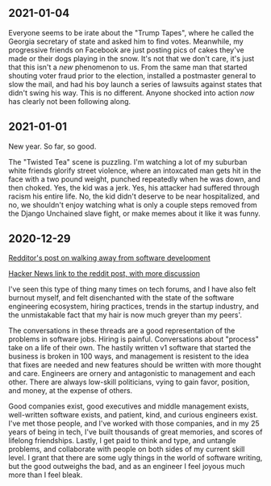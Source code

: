 ## 2021-01-04

Everyone seems to be irate about the "Trump Tapes", where he called the Georgia secretary of state and asked him to find votes. Meanwhile, my progressive friends on Facebook are just posting pics of cakes they've made or their dogs playing in the snow. It's not that we don't care, it's just that this isn't a *new* phenomenon to us. From the same man that started shouting voter fraud prior to the election, installed a postmaster general to slow the mail, and had his boy launch a series of lawsuits against states that didn't swing his way. This is no different. Anyone shocked into action *now* has clearly not been following along.

## 2021-01-01

New year. So far, so good.

The "Twisted Tea" scene is puzzling. I'm watching a lot of my suburban white friends glorify street violence, where an intoxcated man gets hit in the face with a two pound weight, punched repeatedly when he was down, and then choked. Yes, the kid was a jerk. Yes, his attacker had suffered through racism his entire life. No, the kid didn't deserve to be near hospitalized, and no, we shouldn't enjoy watching what is only a couple steps removed from the Django Unchained slave fight, or make memes about it like it was funny.

## 2020-12-29

[Redditor's post on walking away from software development](https://www.reddit.com/r/cscareerquestions/comments/kfcmbj/ive_walked_away_from_software_development/)

[Hacker News link to the reddit post, with more discussion](https://news.ycombinator.com/item?id=25466854)

I've seen this type of thing many times on tech forums, and I have also felt burnout myself, and felt disenchanted with the state of the software engineering ecosystem, hiring practices, trends in the startup industry, and the unmistakable fact that my hair is now much greyer than my peers'.

The conversations in these threads are a good representation of the problems in software jobs. Hiring is painful. Conversations about "process" take on a life of their own. The hastily written v1 software that started the business is broken in 100 ways, and management is resistent to the idea that fixes are needed and new features should be written with more thought and care. Engineers are ornery and antagonistic to management and each other. There are always low-skill politicians, vying to gain favor, position, and money, at the expense of others.

Good companies exist, good executives and middle management exists, well-written software exists, and patient, kind, and curious engineers exist. I've met those people, and I've worked with those companies, and in my 25 years of being in tech, I've built thousands of great memories, and scores of lifelong friendships. Lastly, I get paid to think and type, and untangle problems, and collaborate with people on both sides of my current skill level. I grant that there are some ugly things in the world of software writing, but the good outweighs the bad, and as an engineer I feel joyous much more than I feel bleak.
